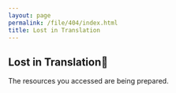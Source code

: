 ```yaml
---
layout: page
permalink: /file/404/index.html
title: Lost in Translation
---
```


## Lost in Translation🍺

The resources you accessed are being prepared.